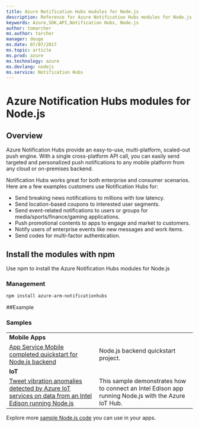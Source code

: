 ```yaml
---
title: Azure Notification Hubs modules for Node.js
description: Reference for Azure Notification Hubs modules for Node.js
keywords: Azure,SDK,API,Notification Hubs, Node.js
author: tomarcher
ms.author: tarcher
manager: douge
ms.date: 07/07/2017
ms.topic: article
ms.prod: azure
ms.technology: azure
ms.devlang: nodejs
ms.service: Notification Hubs
---
```


# Azure Notification Hubs modules for Node.js

## Overview
Azure Notification Hubs provide an easy-to-use, multi-platform, scaled-out push engine. With a single cross-platform API call, you can easily send targeted and personalized push notifications to any mobile platform from any cloud or on-premises backend.

Notification Hubs works great for both enterprise and consumer scenarios. Here are a few examples customers use Notification Hubs for:
- Send breaking news notifications to millions with low latency.
- Send location-based coupons to interested user segments.
- Send event-related notifications to users or groups for media/sports/finance/gaming applications.
- Push promotional contents to apps to engage and market to customers.
- Notify users of enterprise events like new messages and work items.
- Send codes for multi-factor authentication.

## Install the modules with npm

Use npm to install the Azure Notification Hubs modules for Node.js

### Management
```bash
npm install azure-arm-notificationhubs
```

##Example

### Samples
| | |
 |---|---|
 | **Mobile Apps** ||
  | [App Service Mobile completed quickstart for Node.js backend](https://azure.microsoft.com/en-us/resources/samples/app-service-mobile-nodejs-backend-quickstart/) | Node.js backend quickstart project. |
  | **IoT** ||
  | [Tweet vibration anomalies detected by Azure IoT services on data from an Intel Edison running Node.js](https://azure.microsoft.com/en-us/resources/samples/iot-hub-nodejs-intel-edison-vibration-anomaly-detection/) | This sample demonstrates how to connect an Intel Edison app running Node.js with the Azure IoT Hub. |

Explore more [sample Node.js code](https://azure.microsoft.com/resources/samples/?platform=nodejs) you can use in your apps.
